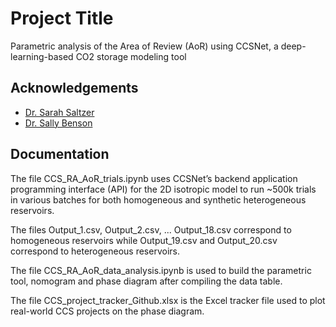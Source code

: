 
# Project Title

Parametric analysis of the Area of Review (AoR) using CCSNet, a deep-learning-based CO2 storage modeling tool


## Acknowledgements

 - [Dr. Sarah Saltzer](https://sccs.stanford.edu/people/sarah-saltzer)
 - [Dr. Sally Benson](https://profiles.stanford.edu/sally-benson)


## Documentation

The file CCS_RA_AoR_trials.ipynb uses CCSNet’s backend application programming interface (API) for the 2D isotropic model to run ~500k trials in various batches for both homogeneous and synthetic heterogeneous reservoirs.

The files Output_1.csv, Output_2.csv, ... Output_18.csv correspond to homogeneous reservoirs while Output_19.csv and Output_20.csv correspond to heterogeneous reservoirs.

The file CCS_RA_AoR_data_analysis.ipynb is used to build the parametric tool, nomogram and phase diagram after compiling the data table.

The file CCS_project_tracker_Github.xlsx is the Excel tracker file used to plot real-world CCS projects on the phase diagram.

